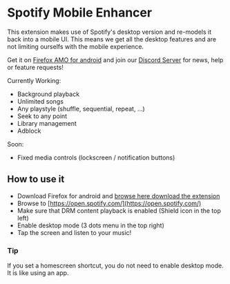 # Spotify Mobile Enhancer

This extension makes use of Spotify's desktop version and re-models it back into a mobile UI. This means we get all the desktop features and are not limiting ourselfs with the mobile experience. 

Get it on [Firefox AMO for android](https://addons.mozilla.org/en-US/android/addon/spotifymobileenhancer/) and join our [Discord Server](http://discord.gg/ADHdD3MGgX) for news, help or feature requests!


Currently Working:

- Background playback
- Unlimited songs
- Any playstyle (shuffle, sequential, repeat, ...)
- Seek to any point
- Library management
- Adblock

Soon:

- Fixed media controls (lockscreen / notification buttons)


## How to use it

- Download Firefox for android and [browse here download the extension](https://addons.mozilla.org/en-US/android/addon/spotifymobileenhancer/)
- Browse to [https://open.spotify.com/](https://open.spotify.com/)
- Make sure that DRM content playback is enabled (Shield icon in the top left)
- Enable desktop mode (3 dots menu in the top right)
- Tap the screen and listen to your music!

### Tip

If you set a homescreen shortcut, you do not need to enable desktop mode. It is like using an app.